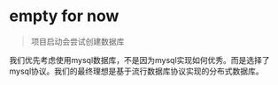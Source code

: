 # empty for now

> 项目启动会尝试创建数据库

我们优先考虑使用mysql数据库，不是因为mysql实现如何优秀。而是选择了mysql协议。我们的最终理想是基于流行数据库协议实现的分布式数据库。